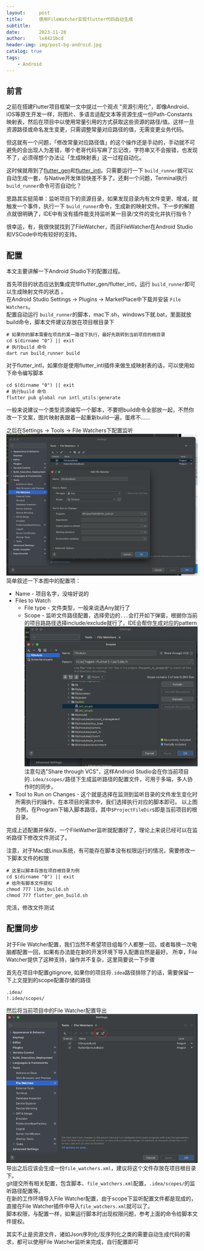 ```yaml
---
layout:     post
title:      使用FileWatcher实现flutter代码自动生成
subtitle:   
date:       2023-11-28
author:     lx8421bcd
header-img: img/post-bg-android.jpg
catalog: true
tags:
    - Android
---
```

## 前言

之前在搭建Flutter项目框架一文中提过一个观点 "资源引用化"，即像Android、iOS等原生开发一样，将图片、多语言适配文本等资源生成一份Path-Constants映射表，然后在项目中以使用常量引用的方式获取这些资源的路径/值。这样一旦资源路径或命名发生变更，只需调整常量对应路径的值，无需变更业务代码。

但这就有一个问题，「修改常量对应路径值」的这个操作还是手动的，手动就不可避免的会出现人为差错，哪个老哥代码写麻了忘记改，字符串又不会报错，也发现不了，必须得想个办法让「生成映射表」这一过程自动化。

这时候就用到了[flutter_gen](https://pub.dev/packages/flutter_gen)和[flutter_intl](https://pub.dev/packages/intl)。只需要运行一下 `build_runner`就可以自动生成一套，与Native开发体验快差不多了。还剩一个问题，Terminal执行 `build_runner`命令可否自动化？

思路其实挺简单：监听项目下的资源目录，如果发现目录内有文件变更、增减，就触发一个事件，执行一下 `build_runner`命令，生成新的映射文件。下一步的解题点就很明确了，IDE中有没有插件能支持监听某一目录/文件的变化并执行指令？

很幸运，有，我很快就找到了FileWatcher，而且FileWatcher在Android Studio和VSCode中均有较好的支持。

## 配置

本文主要讲解一下Android Studio下的配置过程。    

首先项目的状态应达到集成完毕flutter_gen/flutter_intl，运行 `build_runner`即可以生成映射文件的状态 。   
在Android Studio  Settings → Plugins → MarketPlace中下载并安装 `File Watchers`。    
配置自动运行 `build_runner`的脚本，mac下.sh，windows下就.bat，里面就放build命令，脚本文件建议存放在项目根目录下    
```shell
# 如果你的脚本需要在项目的某一路径下执行，最好先跳转到当前项目的根目录
cd $(dirname "0") || exit    
# 执行build 命令
dart run build_runner build
```

对于flutter_intl，如果你是使用flutter_intl插件来做生成映射表的话，可以使用如下命令编写脚本
```shell
cd $(dirname "0") || exit    
# 执行build 命令
flutter pub global run intl_utils:generate
```
一般来说建议一个类型资源编写一个脚本，不要把build命令全部放一起，不然你改一下文案，图片映射表跟着一起重新build一遍，蛋疼不……    

之后在Settings → Tools → File Watchers下配置监听    
![File Watcher项目配置](https://raw.githubusercontent.com/lx8421bcd/lx8421bcd.github.io/master/img/file_watcher/file_watcher_config_example.png)      
简单叙述一下本图中的配置项：
* Name - 项目名字，没啥好说的
* Files to Watch
  * File type - 文件类型，一般来说选Any就行了
  * Scope - 监听文件路径配置，选择旁边的`...`会打开如下弹窗，根据你当前的项目路路径选择include/exclude就行了，IDE会帮你生成对应的pattern
    ![File Watcher Scope配置](https://raw.githubusercontent.com/lx8421bcd/lx8421bcd.github.io/master/img/file_watcher/file_watcher_scope_example.png) 
    注意勾选"Share through VCS"，这样Android Studio会在你当前项目的`.idea/scopes/`路径下生成监听路径的配置文件，可用于多端，多人协作时的同步。
* Tool to Run on Changes - 这个就是选择在监测到监听目录的文件发生变化时所需执行的操作，在本项目的需求中，我们选择执行对应的脚本即可。
  以上图为例，在Program下输入脚本路径，其中`$ProjectFileDir$`即是当前项目的根目录。

完成上述配置并保存，一个FileWather监听就配置好了，理论上来说已经可以在监听路径下修改文件测试了。    

注意，对于Mac或Linux系统，有可能存在脚本没有权限运行的情况，需要修改一下脚本文件的权限    
```shell
# 这里以脚本存放在项目根目录为例
cd $(dirname "0") || exit    
# 给所有脚本文件提权
chmod 777 l10n_build.sh
chmod 777 flutter_gen_build.sh
```

完活，修改文件测试

## 配置同步

对于File Watcher配置，我们当然不希望项目组每个人都整一回，或者每换一次电脑都配置一回，如果有办法能在新的开发环境下导入配置自然是最好。
所幸，File Watcher提供了这种支持，操作并不复杂，这里简要说一下步骤

首先在项目中配置gitignore, 如果你的项目将`.idea`路径排除了的话，需要保留一下上文提到的scope配置存储的路径

  ```gitignore
  .idea/
  !.idea/scopes/
  ```

然后将当前项目中的File Watcher配置导出
![File Watcher 导入导出](https://raw.githubusercontent.com/lx8421bcd/lx8421bcd.github.io/master/img/file_watcher/import_export.png) 
导出之后应该会生成一份`file_watchers.xml`，建议将这个文件存放在项目根目录下。    
git提交所有相关配置，包含脚本、`file_watchers.xml`配置，`.idea/scopes/`的监听路径配置等。    
在新的工作环境导入File Watcher配置，由于scope下监听配置文件都是现成的，直接在File Watcher插件中导入`file_watchers.xml`就可以了。    
脚本权限，与配置一样，如果运行脚本时出现权限问题，参考上面的命令给脚本文件提权。    

其实不止是资源文件，诸如Json序列化/反序列化之类的需要自动生成代码的需求，都可以使用File Watcher监听来完成，自行配置即可